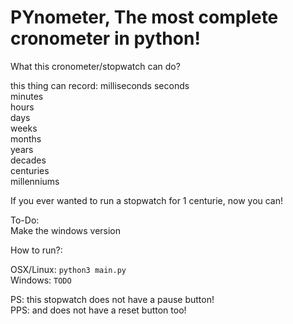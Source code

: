 # PYnometer, The most complete cronometer in python!

What this cronometer/stopwatch can do?

this thing can record:
milliseconds
seconds  
minutes  
hours  
days  
weeks  
months  
years  
decades  
centuries  
millenniums  

If you ever wanted to run a stopwatch for 1 centurie, now you can!

To-Do:  
  Make the windows version
  
 How to run?:

OSX/Linux:
``python3 main.py``  
Windows:
``TODO``

PS: this stopwatch does not have a pause button!  
PPS: and does not have a reset button too!
